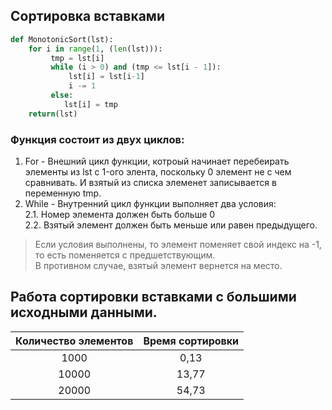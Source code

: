 ## Сортировка вставками

```py
def MonotonicSort(lst):
    for i in range(1, (len(lst))):
         tmp = lst[i]
         while (i > 0) and (tmp <= lst[i - 1]):
             lst[i] = lst[i-1]
             i -= 1
         else:
            lst[i] = tmp
    return(lst)
```

### Функция состоит из двух циклов: 

1. For - Внешний цикл функции, котроый начинает перебеирать элементы из lst c 1-ого элента, поскольку 0 элемент не с чем сравнивать. И взятый из списка элеменет записывается в переменную tmp.  
2. While - Внутренний цикл функции выполняет два условия:  
2.1. Номер элемента должен быть больше 0  
2.2. Взятый элемент должен быть меньше или равен предыдущего.  
> Если условия выполнены, то элемент поменяет свой индекс на -1, то есть поменяется с предшетствующим.  
> В противном случае, взятый элемент вернется на место.  

## Работа сортировки вставками с большими исходными данными.


|Количество элементов|Время сортировки|
|:------------------:|:--------------:|
| 1000               | 0,13           |
| 10000              | 13,77          |
| 20000              | 54,73          |


